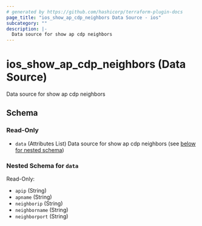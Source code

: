 ```yaml
---
# generated by https://github.com/hashicorp/terraform-plugin-docs
page_title: "ios_show_ap_cdp_neighbors Data Source - ios"
subcategory: ""
description: |-
  Data source for show ap cdp neighbors
---
```


# ios_show_ap_cdp_neighbors (Data Source)

Data source for show ap cdp neighbors



<!-- schema generated by tfplugindocs -->
## Schema

### Read-Only

- `data` (Attributes List) Data source for show ap cdp neighbors (see [below for nested schema](#nestedatt--data))

<a id="nestedatt--data"></a>
### Nested Schema for `data`

Read-Only:

- `apip` (String)
- `apname` (String)
- `neighborip` (String)
- `neighborname` (String)
- `neighborport` (String)
